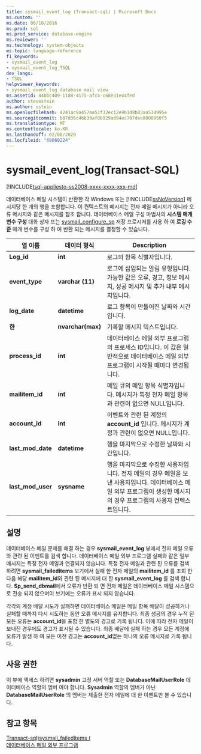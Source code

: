 ```yaml
---
title: sysmail_event_log (Transact-sql) | Microsoft Docs
ms.custom: ''
ms.date: 06/10/2016
ms.prod: sql
ms.prod_service: database-engine
ms.reviewer: ''
ms.technology: system-objects
ms.topic: language-reference
f1_keywords:
- sysmail_event_log
- sysmail_event_log_TSQL
dev_langs:
- TSQL
helpviewer_keywords:
- sysmail_event_log database mail view
ms.assetid: 440bc409-1188-4175-afc4-c68e31e44fed
author: stevestein
ms.author: sstein
ms.openlocfilehash: 4241ac9a457aa51f32ec12e9b1d8b83aa534995e
ms.sourcegitcommit: b87d36c46b39af8b929ad94ec707dee8800950f5
ms.translationtype: MT
ms.contentlocale: ko-KR
ms.lasthandoff: 02/08/2020
ms.locfileid: "68060224"
---
```

# <a name="sysmail_event_log-transact-sql"></a>sysmail_event_log(Transact-SQL)
[!INCLUDE[tsql-appliesto-ss2008-xxxx-xxxx-xxx-md](../../includes/tsql-appliesto-ss2008-xxxx-xxxx-xxx-md.md)]

  데이터베이스 메일 시스템이 반환한 각 Windows 또는 [!INCLUDE[ssNoVersion](../../includes/ssnoversion-md.md)] 메시지당 한 개의 행을 포함합니다. 이 컨텍스트의 메시지는 전자 메일 메시지가 아니라 오류 메시지와 같은 메시지를 참조 합니다. 데이터베이스 메일 구성 마법사의 **시스템 매개 변수 구성** 대화 상자 또는 [sysmail_configure_sp](../../relational-databases/system-stored-procedures/sysmail-configure-sp-transact-sql.md) 저장 프로시저를 사용 하 여 **로깅 수준** 매개 변수를 구성 하 여 반환 되는 메시지를 결정할 수 있습니다.  
  
|열 이름|데이터 형식|Description|  
|-----------------|---------------|-----------------|  
|**Log_id**|**int**|로그의 항목 식별자입니다.|  
|**event_type**|**varchar (11)**|로그에 삽입되는 알림 유형입니다. 가능한 값은 오류, 경고, 정보 메시지, 성공 메시지 및 추가 내부 메시지입니다.|  
|**log_date**|**datetime**|로그 항목이 만들어진 날짜와 시간입니다.|  
|**한**|**nvarchar(max)**|기록할 메시지 텍스트입니다.|  
|**process_id**|**int**|데이터베이스 메일 외부 프로그램의 프로세스 ID입니다. 이 값은 일반적으로 데이터베이스 메일 외부 프로그램이 시작될 때마다 변경됩니다.|  
|**mailitem_id**|**int**|메일 큐의 메일 항목 식별자입니다. 메시지가 특정 전자 메일 항목과 관련이 없으면 NULL입니다.|  
|**account_id**|**int**|이벤트와 관련 된 계정의 **account_id** 입니다. 메시지가 계정과 관련이 없으면 NULL입니다.|  
|**last_mod_date**|**datetime**|행을 마지막으로 수정한 날짜와 시간입니다.|  
|**last_mod_user**|**sysname**|행을 마지막으로 수정한 사용자입니다. 전자 메일의 경우 메일을 보낸 사용자입니다. 데이터베이스 메일 외부 프로그램이 생성한 메시지의 경우 프로그램의 사용자 컨텍스트입니다.|  
  
## <a name="remarks"></a>설명  
 데이터베이스 메일 문제를 해결 하는 경우 **sysmail_event_log** 뷰에서 전자 메일 오류와 관련 된 이벤트를 검색 합니다. 데이터베이스 메일 외부 프로그램 실패와 같은 일부 메시지는 특정 전자 메일과 연결되지 않습니다. 특정 전자 메일과 관련 된 오류를 검색 하려면 **sysmail_faileditems** 보기에서 실패 한 전자 메일의 **mailitem_id** 를 조회 한 다음 해당 **mailitem_id**와 관련 된 메시지에 대 한 **sysmail_event_log** 를 검색 합니다. **Sp_send_dbmail**에서 오류가 반환 되 면 전자 메일은 데이터베이스 메일 시스템으로 전송 되지 않으며이 보기에는 오류가 표시 되지 않습니다.  
  
 각각의 계정 배달 시도가 실패하면 데이터베이스 메일은 메일 항목 배달이 성공하거나 실패할 때까지 다시 시도하는 동안 오류 메시지를 유지합니다. 최종 성공의 경우 누적 된 모든 오류는 **account_id**을 포함 한 별도의 경고로 기록 됩니다. 이에 따라 전자 메일이 보내진 경우에도 경고가 표시될 수 있습니다. 최종 배달에 실패 하는 경우 모든 계정에 오류가 발생 하 여 모든 이전 경고는 **account_id**없는 하나의 오류 메시지로 기록 됩니다.  
  
## <a name="permissions"></a>사용 권한  
 이 뷰에 액세스 하려면 **sysadmin** 고정 서버 역할 또는 **DatabaseMailUserRole** 데이터베이스 역할의 멤버 여야 합니다. **Sysadmin** 역할의 멤버가 아닌 **DatabaseMailUserRole** 의 멤버는 제출한 전자 메일에 대 한 이벤트만 볼 수 있습니다.  
  
## <a name="see-also"></a>참고 항목  
 [Transact-sql&#41;sysmail_faileditems &#40;](../../relational-databases/system-catalog-views/sysmail-faileditems-transact-sql.md)   
 [데이터베이스 메일 외부 프로그램](../../relational-databases/database-mail/database-mail-external-program.md)  
  
  
